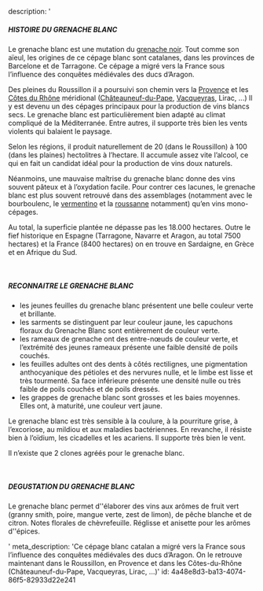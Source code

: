 description: '<h5><strong>HISTOIRE DU GRENACHE BLANC</strong><br></h5><p>Le grenache blanc est une mutation du&nbsp;<a href="/fr/grape/grenache-noir">grenache noir</a>. Tout comme son aïeul, les origines de ce cépage blanc sont catalanes, dans les provinces de Barcelone et de Tarragone. Ce cépage a migré vers la France sous l’influence des conquêtes médiévales des ducs d’Aragon. </p><p>Des pleines du Roussillon il a poursuivi son chemin vers la <a href="/fr/region/coteaux-daix-en-provence">Provence</a> et les <a href="/fr/region/cotes-du-rhone">Côtes du Rhône</a> méridional (<a href="/fr/region/chateauneuf-du-pape">Châteauneuf-du-Pape</a>, <a href="/fr/region/vacqueyras">Vacqueyras</a>, Lirac, ...) Il y est devenu un des cépages principaux pour la production de vins blancs secs. Le grenache blanc est particulièrement bien adapté au climat compliqué de la Méditerranée. Entre autres, il supporte très bien les vents violents qui balaient le paysage.</p><p>Selon les régions, il produit naturellement de 20 (dans le Roussillon) à 100 (dans les plaines) hectolitres à l’hectare. Il accumule assez vite l’alcool, ce qui en fait un candidat idéal pour la production de vins doux naturels. </p><p>Néanmoins, une mauvaise maîtrise du grenache blanc donne des vins souvent pâteux et à l’oxydation facile. Pour contrer ces lacunes, le grenache blanc est plus souvent retrouvé dans des assemblages (notamment avec le bourboulenc, le <a href="/fr/grape/vermentino">vermentino</a> et la&nbsp;<a href="/fr/grape/roussanne">roussanne</a>&nbsp;notamment) qu’en vins mono-cépages.</p><p>Au total, la superficie plantée ne dépasse pas les 18.000 hectares. Outre le fief historique en Espagne (Tarragone, Navarre et Aragon, au total 7500 hectares) et la France (8400 hectares) on en trouve en Sardaigne, en Grèce et en Afrique du Sud.</p><p><br></p><h5><strong>RECONNAITRE LE GRENACHE BLANC</strong></h5><ul><li>les jeunes feuilles du grenache blanc présentent une belle couleur verte et brillante.</li><li>les sarments se distinguent par leur couleur jaune, les capuchons floraux du Grenache Blanc sont entièrement de couleur verte.</li><li>les rameaux de grenache ont des entre-nœuds de couleur verte, et l’extrémité des jeunes rameaux présente une faible densité de poils couchés.</li><li>les feuilles adultes ont des dents à côtés rectilignes, une pigmentation anthocyanique des pétioles et des nervures nulle, et le limbe est lisse et très tourmenté. Sa face inférieure présente une densité nulle ou très faible de poils couchés et de poils dressés.</li><li>les grappes de grenache blanc sont grosses et les baies moyennes. Elles ont, à maturité, une couleur vert jaune.</li></ul><p>Le grenache blanc est très sensible à la coulure, à la pourriture grise, à l’excoriose, au mildiou et aux maladies bactériennes. En revanche, il résiste bien à l’oïdium, les cicadelles et les acariens. Il supporte très bien le vent.</p><p>Il n’existe que 2 clones agréés pour le grenache blanc.</p><p><br></p><h5><strong>DEGUSTATION DU GRENACHE BLANC</strong></h5><p>Le grenache blanc permet d''élaborer des vins aux arômes de fruit vert  (granny smith, poire, mangue verte, zest de limon), de pêche blanche et de citron. Notes florales de chèvrefeuille. Réglisse et anisette pour les arômes d''épices.</p>'
meta_description: 'Ce cépage blanc catalan a migré vers la France sous l’influence des conquêtes médiévales des ducs d’Aragon. On le retrouve maintenant dans le Roussillon, en Provence et dans les Côtes-du-Rhône (Châteauneuf-du-Pape, Vacqueyras, Lirac, ...)'
id: 4a48e8d3-ba13-4074-86f5-82933d22e241
